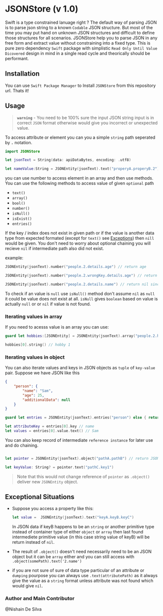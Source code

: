 # JSONStore (v 1.0)

Swift is a type constrained lanuage right ? The default way of parsing JSON is to parse json string to a known `Codable` JSON structure. But most of the time you may put hand on unknown JSON structures and difficult to define those structures for all scenarios. JSONStore help you to parse JSON in any free form and extract value without constraining into a fixed type. This is pure zero dependency `Swift` package with simplistic `Read Only Until Value Dicovered` design in mind in a single read cycle and theorically should be performant.

## Installation

You can use `Swift Package Manager` to Install `JSONStore` from this repository url. Thats it!

## Usage

> **`warning`** - You need to be 100% sure the input JSON string input is in correct `JSON` format otherwise would give you incorrect or unexpected value.

To access attribute or element you can you a simple `string` path seperated by **`.`** notation.
```swift
import JSONStore

let jsonText = String(data: apiDataBytes, encoding: .utf8)

let nameValue:String = JSONEntity(jsonText).text("properyA.properyB.2") ?? "default value"
```
you can use number to access element in an array
and then use methods. You can use the following methods to access value of given `optional` path
- `text()`
- `array()`
- `bool()`
- `number()`
- `isNull()`
- `isExist()`
- `entries()`

If the key / index does not exist in given path or if the value is another data type from expected formated (except for `text()` see [Exceptions](#exceptional-situations)) then `nill` would be given. You don't need to worry about optional chaining you will recieve `nil` if intermediate path also did not exist.

example:
```swift
JSONEntity(jsonText).number("people.2.details.age") // return age

JSONEntity(jsonText).number("people.2.wrongKey.details.age") // return nil

JSONEntity(jsonText).number("people.2.details.name") // return nil since name is not a number
```

To check if an value is `null` use `isNull()` method don't assume `nil` as `null` it could be value does not exist at all. `isNull` gives `boolean` based on value is actually `null` or or `nil` if value is not found.

### Iterating values in array

If you need to acesss value is an array you can use:
```swift
guard let hobbies:[JSONEntity] = JSONEntity(jsonText).array("people.2.hobbies") else { return "No hobbies :(" }

hobbies[0].string() // hobby 1
```
### Iterating values in object
You can also iterate values and keys in JSON objects as `tuple` of `key-value` pair. Suppose we have JSON like this

```json
{
    "person": {
        "name": "Sam",
        "age": 25,
        "additionalData": null
    }
}
```


```swift
guard let entries = JSONEntity(jsonText).entries("person") else { return "NotAnObject" }

let attributeKey = entries[0].key // name
let values = entries[0].value.text() // Sam
```

You can also keep record of intermediate `reference instance` for later use and do chaining.

```swift

let pointer = JSONEntity(jsonText).object("pathA.pathB") // return JSONEntity

let keyValue: String? = pointer.text("pathC.key1")

```
> Note that this would not change reference of `pointer` as `.object()` deliver new `JSONEntity` object.

## Exceptional Situations

- Suppose you access a property like this:
    ```swift
    let value =  JSONEntity(jsonText).text("keyA.keyB.keyC")
    ```
    In JSON data if keyB happens to be an `string` or another primitive type instead of container type of either `object` or `array` then last found intermediete primitive value (in this case string value of keyB) will be return instead of `nil`.

- The result of `.object()` doesn't need necessarily need to be an JSON object but it can be `array` either and you can still access with `.object(somePath).text('2.name')`
- if you are not sure of sure of data type particular of an attribute or `dumping` pourpose you can always use `.text(attributePath)` as it always give the value as a `string` format unless attribute was not found which would give `nil`.

### Author and Main Contributor
@Nishain De Silva